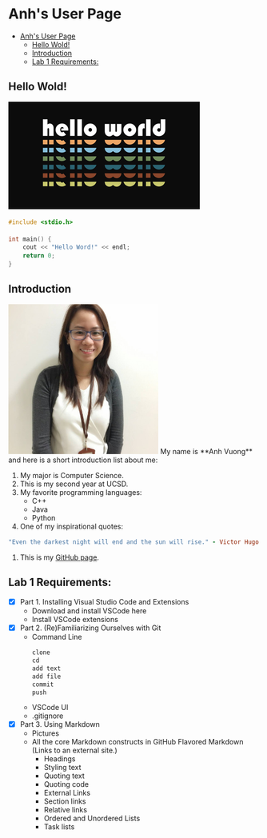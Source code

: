 # Anh's User Page
- [Anh's User Page](#anhs-user-page)
  - [Hello Wold!](#hello-wold)
  - [Introduction](#introduction)
  - [Lab 1 Requirements:](#lab-1-requirements)
## Hello Wold!
![This is image](images/helloworld.png)

```C++
#include <stdio.h>

int main() {
    cout << "Hello Word!" << endl;
    return 0;
}
```


## Introduction
<img src="images\My Picture.jpg" width=300 height=300>
My name is **Anh Vuong** and here is a short introduction list about me:

1. My major is Computer Science.
2. This is my second year at UCSD.
3. My favorite programming languages:
   - C++
   - Java
   - Python
4. One of my inspirational quotes:
```ruby
"Even the darkest night will end and the sun will rise." - Victor Hugo
```
1. This is my [GitHub page](https://ahvuong.github.io/CSE110_Lab0_1/).


## Lab 1 Requirements:
- [x] Part 1. Installing Visual Studio Code and Extensions
  - Download and install VSCode here
  - Install VSCode extensions 
- [x] Part 2. (Re)Familiarizing Ourselves with Git
  - Command Line
    ```
    clone
    cd
    add text
    add file
    commit
    push
    ```
  - VSCode UI
  - .gitignore
- [x] Part 3. Using Markdown
    - Pictures
    - All the core Markdown constructs in GitHub Flavored Markdown (Links to an external site.)
        + Headings
        + Styling text
        + Quoting text
        + Quoting code
        + External Links
        + Section links
        + Relative links
        + Ordered and Unordered Lists
        + Task lists
